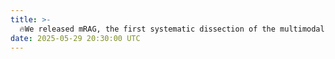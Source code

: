 ```yaml
---
title: >- 
  🔥We released mRAG, the first systematic dissection of the multimodal RAG pipeline for LVLMs. Explore our <a href="https://arxiv.org/abs/2505.24073" target="_blank">paper</a> for more details.  
date: 2025-05-29 20:30:00 UTC
---
```

